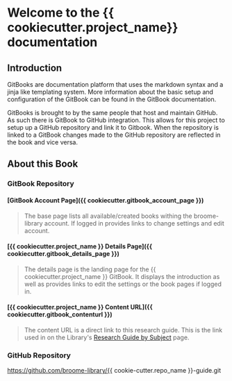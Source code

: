 # Welcome to the {{ cookiecutter.project_name}} documentation

## Introduction

GitBooks are documentation platform that uses the markdown syntax and a jinja like templating system.  More information about the basic setup and configuration of the GitBook can be found in the GitBook documentation.  

GitBooks is brought to by the same people that host and maintain GitHub.  As such there is GitBook to GitHub integration.  This allows for this project to setup up a GitHub repository and link it to Gitbook.  When the repository is linked to a GitBook changes made to the GitHub repository are reflected in the book and vice versa.

## About this Book

### GitBook Repository

#### [GitBook Account Page]({{ cookiecutter.gitbook_account_page }})
> The base page lists all available/created books withing the broome-library account.  If logged in provides links to change settings and edit account.

#### [{{ cookiecutter.project_name }} Details Page]({{ cookiecutter.gitbook_details_page }})
> The details page is the landing page for the {{ cookiecutter.project_name }} GitBook.  It displays the introduction as well as provides links to edit the settings or the book pages if logged in.

#### [{{ cookiecutter.project_name }} Content URL]({{ cookiecutter.gitbook_contenturl }})
> The content URL is a direct link to this research guide. This is the link used in on the Library's [Research Guide by Subject](https://library.csuci.edu/research/dbases-subject.htm) page.

### GitHub Repository

https://github.com/broome-library/{{ cookie-cutter.repo_name }}-guide.git
